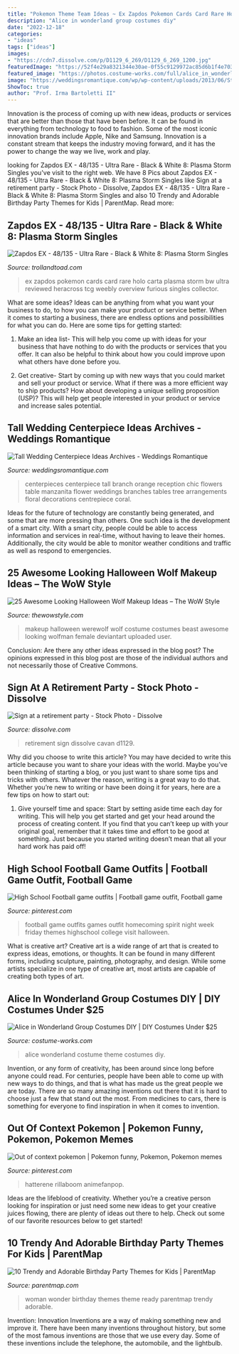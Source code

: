 ```yaml
---
title: "Pokemon Theme Team Ideas ~ Ex Zapdos Pokemon Cards Card Rare Holo Carta Plasma Storm Bw Ultra Reviewed Heracross Tcg Weebly Overview Furious Singles Collector"
description: "Alice in wonderland group costumes diy"
date: "2022-12-18"
categories:
- "ideas"
tags: ["ideas"]
images:
- "https://cdn7.dissolve.com/p/D1129_6_269/D1129_6_269_1200.jpg"
featuredImage: "https://52f4e29a8321344e30ae-0f55c9129972ac85d6b1f4e703468e6b.ssl.cf2.rackcdn.com/products/pictures/1012661.jpg"
featured_image: "https://photos.costume-works.com/full/alice_in_wonderland153.jpg"
image: "https://weddingsromantique.com/wp/wp-content/uploads/2013/06/Stylish-Tall-orange-flowers-Wedding-Centerpiece.jpg"
ShowToc: true
author: "Prof. Irma Bartoletti II"
---
```



Innovation is the process of coming up with new ideas, products or services that are better than those that have been before. It can be found in everything from technology to food to fashion. Some of the most iconic innovation brands include Apple, Nike and Samsung. Innovation is a constant stream that keeps the industry moving forward, and it has the power to change the way we live, work and play.

	

		
looking for Zapdos EX - 48/135 - Ultra Rare - Black &amp; White 8: Plasma Storm Singles you've visit to the right web. We have 8 Pics about Zapdos EX - 48/135 - Ultra Rare - Black &amp; White 8: Plasma Storm Singles like Sign at a retirement party - Stock Photo - Dissolve, Zapdos EX - 48/135 - Ultra Rare - Black &amp; White 8: Plasma Storm Singles and also 10 Trendy and Adorable Birthday Party Themes for Kids | ParentMap. Read more:
		
    
## Zapdos EX - 48/135 - Ultra Rare - Black &amp; White 8: Plasma Storm Singles

<img loading=lazy src="https://52f4e29a8321344e30ae-0f55c9129972ac85d6b1f4e703468e6b.ssl.cf2.rackcdn.com/products/pictures/1012661.jpg" onerror="this.onerror=null;this.src='https://tse2.mm.bing.net/th?id=OIP.CQaDk-MJHBP_iv8a7ynKjAAAAA&amp;pid=15.1';" alt="Zapdos EX - 48/135 - Ultra Rare - Black &amp; White 8: Plasma Storm Singles">

_Source: trollandtoad.com_

>ex zapdos pokemon cards card rare holo carta plasma storm bw ultra reviewed heracross tcg weebly overview furious singles collector. 

	

What are some ideas?
Ideas can be anything from what you want your business to do, to how you can make your product or service better. When it comes to starting a business, there are endless options and possibilities for what you can do. Here are some tips for getting started: 
1. Make an idea list- This will help you come up with ideas for your business that have nothing to do with the products or services that you offer. It can also be helpful to think about how you could improve upon what others have done before you.

2. Get creative- Start by coming up with new ways that you could market and sell your product or service. What if there was a more efficient way to ship products? How about developing a unique selling proposition (USP)? This will help get people interested in your product or service and increase sales potential. 


    
## Tall Wedding Centerpiece Ideas Archives - Weddings Romantique

<img loading=lazy src="https://weddingsromantique.com/wp/wp-content/uploads/2013/06/Stylish-Tall-orange-flowers-Wedding-Centerpiece.jpg" onerror="this.onerror=null;this.src='https://tse1.mm.bing.net/th?id=OIP.FtowcdUmiHblb12diqQ1DwHaKz&amp;pid=15.1';" alt="Tall Wedding Centerpiece Ideas Archives - Weddings Romantique">

_Source: weddingsromantique.com_

>centerpieces centerpiece tall branch orange reception chic flowers table manzanita flower weddings branches tables tree arrangements floral decorations centrepiece coral. 

	

Ideas for the future of technology are constantly being generated, and some that are more pressing than others. One such idea is the development of a smart city. With a smart city, people could be able to access information and services in real-time, without having to leave their homes. Additionally, the city would be able to monitor weather conditions and traffic as well as respond to emergencies.

    
## 25 Awesome Looking Halloween Wolf Makeup Ideas – The WoW Style

<img loading=lazy src="http://thewowstyle.com/wp-content/uploads/2016/08/Werewolf-Halloween-Makeup.jpg" onerror="this.onerror=null;this.src='https://tse3.mm.bing.net/th?id=OIP.UTvWynqCPWx1k43ICNWI7gHaJ4&amp;pid=15.1';" alt="25 Awesome Looking Halloween Wolf Makeup Ideas – The WoW Style">

_Source: thewowstyle.com_

>makeup halloween werewolf wolf costume costumes beast awesome looking wolfman female deviantart uploaded user. 

	

Conclusion: Are there any other ideas expressed in the blog post?
The opinions expressed in this blog post are those of the individual authors and not necessarily those of Creative Commons.

    
## Sign At A Retirement Party - Stock Photo - Dissolve

<img loading=lazy src="https://cdn7.dissolve.com/p/D1129_6_269/D1129_6_269_1200.jpg" onerror="this.onerror=null;this.src='https://tse3.mm.bing.net/th?id=OIP.ma3d5HNq6Ld1DgaIO4Xy9gHaKh&amp;pid=15.1';" alt="Sign at a retirement party - Stock Photo - Dissolve">

_Source: dissolve.com_

>retirement sign dissolve cavan d1129. 

	

Why did you choose to write this article?
You may have decided to write this article because you want to share your ideas with the world. Maybe you’ve been thinking of starting a blog, or you just want to share some tips and tricks with others. Whatever the reason, writing is a great way to do that. Whether you’re new to writing or have been doing it for years, here are a few tips on how to start out:
1. Give yourself time and space: Start by setting aside time each day for writing. This will help you get started and get your head around the process of creating content. If you find that you can’t keep up with your original goal, remember that it takes time and effort to be good at something. Just because you started writing doesn’t mean that all your hard work has paid off!


    
## High School Football Game Outfits | Football Game Outfit, Football Game

<img loading=lazy src="https://i.pinimg.com/736x/c4/0b/1b/c40b1bbd378865453d8360c3fbc74dea--football-game-outfits-football-game-outfit-highschool.jpg" onerror="this.onerror=null;this.src='https://tse1.mm.bing.net/th?id=OIP.iu3tccFC5fgrsJTS537UPQHaJ3&amp;pid=15.1';" alt="High School Football game outfits | Football game outfit, Football game">

_Source: pinterest.com_

>football game outfits games outfit homecoming spirit night week friday themes highschool college visit halloween. 

	

What is creative art?
Creative art is a wide range of art that is created to express ideas, emotions, or thoughts. It can be found in many different forms, including sculpture, painting, photography, and design. While some artists specialize in one type of creative art, most artists are capable of creating both types of art.

    
## Alice In Wonderland Group Costumes DIY | DIY Costumes Under $25

<img loading=lazy src="https://photos.costume-works.com/full/alice_in_wonderland153.jpg" onerror="this.onerror=null;this.src='https://tse2.mm.bing.net/th?id=OIP.QxOrpLECE48AL7X2Tk_ufQHaOK&amp;pid=15.1';" alt="Alice in Wonderland Group Costumes DIY | DIY Costumes Under $25">

_Source: costume-works.com_

>alice wonderland costume theme costumes diy. 

	

Invention, or any form of creativity, has been around since long before anyone could read. For centuries, people have been able to come up with new ways to do things, and that is what has made us the great people we are today. There are so many amazing inventions out there that it is hard to choose just a few that stand out the most. From medicines to cars, there is something for everyone to find inspiration in when it comes to invention.

    
## Out Of Context Pokemon | Pokemon Funny, Pokemon, Pokemon Memes

<img loading=lazy src="https://i.pinimg.com/736x/52/ea/f7/52eaf7670a250aa52fc54edc99b1b36b.jpg" onerror="this.onerror=null;this.src='https://tse2.mm.bing.net/th?id=OIP.ox6SRUqr5Gq__dbzaCk2kQHaOm&amp;pid=15.1';" alt="Out of context pokemon | Pokemon funny, Pokemon, Pokemon memes">

_Source: pinterest.com_

>hatterene rillaboom animefanpop. 

	

Ideas are the lifeblood of creativity. Whether you’re a creative person looking for inspiration or just need some new ideas to get your creative juices flowing, there are plenty of ideas out there to help. Check out some of our favorite resources below to get started!

    
## 10 Trendy And Adorable Birthday Party Themes For Kids | ParentMap

<img loading=lazy src="https://www.parentmap.com/sites/default/files/styles/1180x660_scaled_cropped/public/2017-10/wonder-woman-1_preview_0.jpg?itok=-iOOcoca" onerror="this.onerror=null;this.src='https://tse3.mm.bing.net/th?id=OIP.1TBRiBmEcEDpA3Gvw_beNAHaEJ&amp;pid=15.1';" alt="10 Trendy and Adorable Birthday Party Themes for Kids | ParentMap">

_Source: parentmap.com_

>woman wonder birthday themes theme ready parentmap trendy adorable. 

	

Invention: Innovation
Inventions are a way of making something new and improve it. There have been many inventions throughout history, but some of the most famous inventions are those that we use every day. Some of these inventions include the telephone, the automobile, and the lightbulb.

